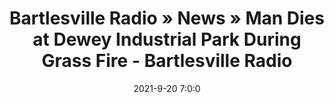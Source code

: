 ---
"title": "Bartlesville Radio » News » Man Dies at Dewey Industrial Park During Grass Fire - Bartlesville Radio"
"date": "2021-9-20 7:0:0"
"feed_name": "GOOGLENEWSINDUSTRIAL"
"feed_website": "https://news.google.com/search?q=industrial%2Bincident&hl=en-US&gl=US&ceid=US:en"
"feed_rss": "https://news.google.com/rss/search?q=industrial%2Bincident&hl=en-US&gl=US&ceid=US:en"
"link": "http://bartlesvilleradio.com/pages/news/310612021/man-dies-at-dewey-industrial-park-during-grass-fire"
"source": "{'href': 'http://bartlesvilleradio.com', 'title': 'Bartlesville Radio'}"
"file": "_posts/2021-1-1-fd78acc07c7ef3cc09d1836ad893b8423a356a63.md"
"accident": "1"
"drilling": "0"
"dead": "1"
"injured": "0"
"arrested": "0"
"place": "dewey"
"where": "industrial site"
"causes": "fire"
"place_uri": "unknown place"
---